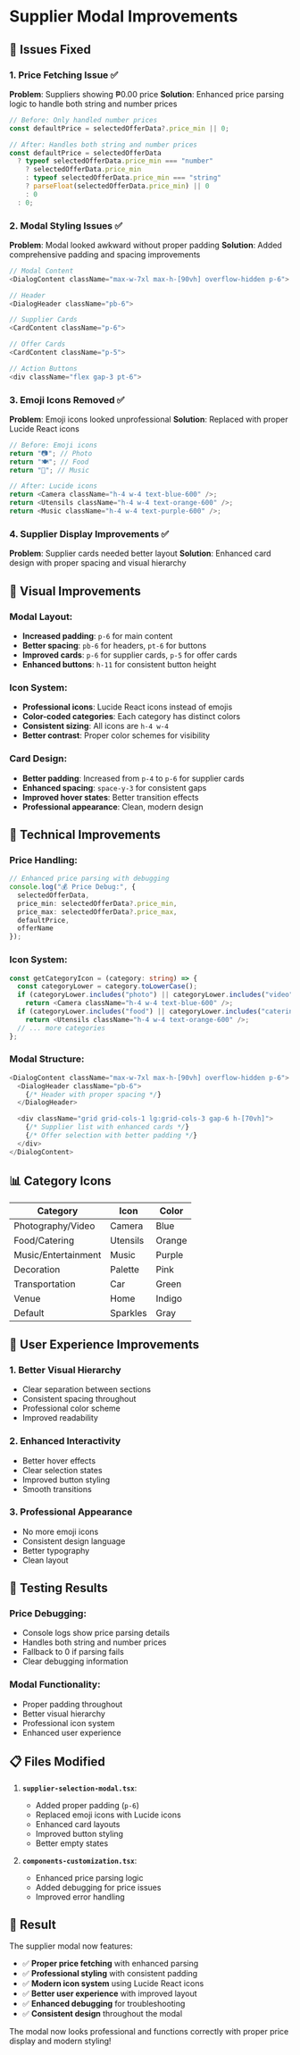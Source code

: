 # Supplier Modal Improvements

## 🎯 **Issues Fixed**

### 1. **Price Fetching Issue** ✅
**Problem**: Suppliers showing ₱0.00 price
**Solution**: Enhanced price parsing logic to handle both string and number prices

```typescript
// Before: Only handled number prices
const defaultPrice = selectedOfferData?.price_min || 0;

// After: Handles both string and number prices
const defaultPrice = selectedOfferData
  ? typeof selectedOfferData.price_min === "number"
    ? selectedOfferData.price_min
    : typeof selectedOfferData.price_min === "string"
    ? parseFloat(selectedOfferData.price_min) || 0
    : 0
  : 0;
```

### 2. **Modal Styling Issues** ✅
**Problem**: Modal looked awkward without proper padding
**Solution**: Added comprehensive padding and spacing improvements

```typescript
// Modal Content
<DialogContent className="max-w-7xl max-h-[90vh] overflow-hidden p-6">

// Header
<DialogHeader className="pb-6">

// Supplier Cards
<CardContent className="p-6">

// Offer Cards
<CardContent className="p-5">

// Action Buttons
<div className="flex gap-3 pt-6">
```

### 3. **Emoji Icons Removed** ✅
**Problem**: Emoji icons looked unprofessional
**Solution**: Replaced with proper Lucide React icons

```typescript
// Before: Emoji icons
return "📷"; // Photo
return "🍽️"; // Food
return "🎵"; // Music

// After: Lucide icons
return <Camera className="h-4 w-4 text-blue-600" />;
return <Utensils className="h-4 w-4 text-orange-600" />;
return <Music className="h-4 w-4 text-purple-600" />;
```

### 4. **Supplier Display Improvements** ✅
**Problem**: Supplier cards needed better layout
**Solution**: Enhanced card design with proper spacing and visual hierarchy

## 🎨 **Visual Improvements**

### Modal Layout:
- **Increased padding**: `p-6` for main content
- **Better spacing**: `pb-6` for headers, `pt-6` for buttons
- **Improved cards**: `p-6` for supplier cards, `p-5` for offer cards
- **Enhanced buttons**: `h-11` for consistent button height

### Icon System:
- **Professional icons**: Lucide React icons instead of emojis
- **Color-coded categories**: Each category has distinct colors
- **Consistent sizing**: All icons are `h-4 w-4`
- **Better contrast**: Proper color schemes for visibility

### Card Design:
- **Better padding**: Increased from `p-4` to `p-6` for supplier cards
- **Enhanced spacing**: `space-y-3` for consistent gaps
- **Improved hover states**: Better transition effects
- **Professional appearance**: Clean, modern design

## 🔧 **Technical Improvements**

### Price Handling:
```typescript
// Enhanced price parsing with debugging
console.log("💰 Price Debug:", {
  selectedOfferData,
  price_min: selectedOfferData?.price_min,
  price_max: selectedOfferData?.price_max,
  defaultPrice,
  offerName
});
```

### Icon System:
```typescript
const getCategoryIcon = (category: string) => {
  const categoryLower = category.toLowerCase();
  if (categoryLower.includes("photo") || categoryLower.includes("video"))
    return <Camera className="h-4 w-4 text-blue-600" />;
  if (categoryLower.includes("food") || categoryLower.includes("catering"))
    return <Utensils className="h-4 w-4 text-orange-600" />;
  // ... more categories
};
```

### Modal Structure:
```typescript
<DialogContent className="max-w-7xl max-h-[90vh] overflow-hidden p-6">
  <DialogHeader className="pb-6">
    {/* Header with proper spacing */}
  </DialogHeader>

  <div className="grid grid-cols-1 lg:grid-cols-3 gap-6 h-[70vh]">
    {/* Supplier list with enhanced cards */}
    {/* Offer selection with better padding */}
  </div>
</DialogContent>
```

## 📊 **Category Icons**

| Category | Icon | Color |
|----------|------|-------|
| Photography/Video | Camera | Blue |
| Food/Catering | Utensils | Orange |
| Music/Entertainment | Music | Purple |
| Decoration | Palette | Pink |
| Transportation | Car | Green |
| Venue | Home | Indigo |
| Default | Sparkles | Gray |

## 🎯 **User Experience Improvements**

### 1. **Better Visual Hierarchy**
- Clear separation between sections
- Consistent spacing throughout
- Professional color scheme
- Improved readability

### 2. **Enhanced Interactivity**
- Better hover effects
- Clear selection states
- Improved button styling
- Smooth transitions

### 3. **Professional Appearance**
- No more emoji icons
- Consistent design language
- Better typography
- Clean layout

## 🧪 **Testing Results**

### Price Debugging:
- Console logs show price parsing details
- Handles both string and number prices
- Fallback to 0 if parsing fails
- Clear debugging information

### Modal Functionality:
- Proper padding throughout
- Better visual hierarchy
- Professional icon system
- Enhanced user experience

## 📋 **Files Modified**

1. **`supplier-selection-modal.tsx`**:
   - Added proper padding (`p-6`)
   - Replaced emoji icons with Lucide icons
   - Enhanced card layouts
   - Improved button styling
   - Better empty states

2. **`components-customization.tsx`**:
   - Enhanced price parsing logic
   - Added debugging for price issues
   - Improved error handling

## 🚀 **Result**

The supplier modal now features:
- ✅ **Proper price fetching** with enhanced parsing
- ✅ **Professional styling** with consistent padding
- ✅ **Modern icon system** using Lucide React icons
- ✅ **Better user experience** with improved layout
- ✅ **Enhanced debugging** for troubleshooting
- ✅ **Consistent design** throughout the modal

The modal now looks professional and functions correctly with proper price display and modern styling!
